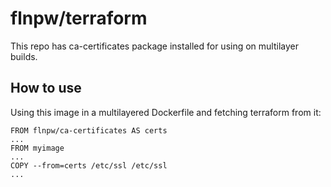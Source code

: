 # flnpw/terraform

This repo has ca-certificates package installed for using on multilayer builds.

## How to use

Using this image in a multilayered Dockerfile and fetching terraform from it:
```
FROM flnpw/ca-certificates AS certs
...
FROM myimage
...
COPY --from=certs /etc/ssl /etc/ssl
...
```
